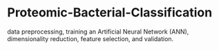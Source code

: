 # Proteomic-Bacterial-Classification
data preprocessing, training an Artificial Neural Network (ANN), dimensionality reduction, feature selection, and validation.
